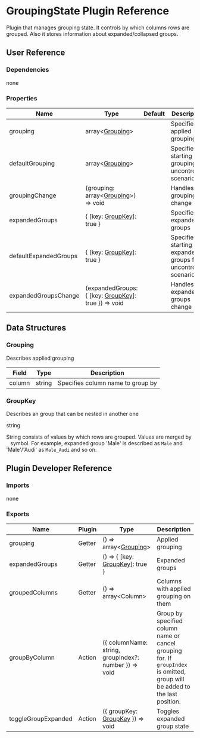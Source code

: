 # GroupingState Plugin Reference

Plugin that manages grouping state. It controls by which columns rows are grouped. Also it stores information about expanded/collapsed groups.

## User Reference

### Dependencies

none

### Properties

Name | Type | Default | Description
-----|------|---------|------------
grouping | array&lt;[Grouping](#grouping)&gt; | | Specifies applied grouping
defaultGrouping | array&lt;[Grouping](#grouping)&gt; | | Specifies starting grouping for uncontrolled scenario
groupingChange | (grouping: array&lt;[Grouping](#grouping)&gt;) => void | | Handles grouping change
expandedGroups | { [key: [GroupKey](#group-key)]: true } | | Specifies expanded groups
defaultExpandedGroups | { [key: [GroupKey](#group-key)]: true } | | Specifies starting expanded groups for uncontrolled scenario
expandedGroupsChange | (expandedGroups: { [key: [GroupKey](#group-key)]: true }) => void | | Handles expanded groups change

## Data Structures

### Grouping

Describes applied grouping

Field | Type | Description
------|------|------------
column | string | Specifies column name to group by

### <a name="group-key"></a>GroupKey

Describes an group that can be nested in another one

string

String consists of values by which rows are grouped. Values are merged by `_` symbol. For example, expanded group 'Male' is described as `Male` and 'Male'/'Audi' as `Male_Audi` and so on.

## Plugin Developer Reference

### Imports

none

### Exports

Name | Plugin | Type | Description
-----|--------|------|------------
grouping | Getter | () => array&lt;[Grouping](#grouping)&gt; | Applied grouping
expandedGroups | Getter | () => { [key: [GroupKey](#group-key)]: true } | Expanded groups
groupedColumns | Getter | () => array&lt;Column&gt; | Columns with applied grouping on them
groupByColumn | Action | ({ columnName: string, groupIndex?: number }) => void | Group by specified column name or cancel grouping for. If `groupIndex` is omitted, group will be added to the last position.
toggleGroupExpanded | Action | ({ groupKey: [GroupKey](#group-key) }) => void | Toggles expanded group state
